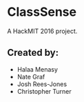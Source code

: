 # ClassSense

A HackMIT 2016 project.

## Created by:
- Halaa Menasy
- Nate Graf
- Josh Rees-Jones
- Christopher Turner
